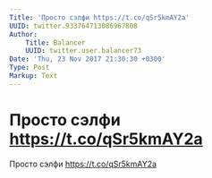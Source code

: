 ```yaml
---
Title: 'Просто сэлфи https://t.co/qSr5kmAY2a'
UUID: twitter.933764713086967808
Author:
    Title: Balancer
    UUID: twitter.user.balancer73
Date: 'Thu, 23 Nov 2017 21:30:30 +0300'
Type: Post
Markup: Text
---
```


# Просто сэлфи https://t.co/qSr5kmAY2a

Просто сэлфи https://t.co/qSr5kmAY2a